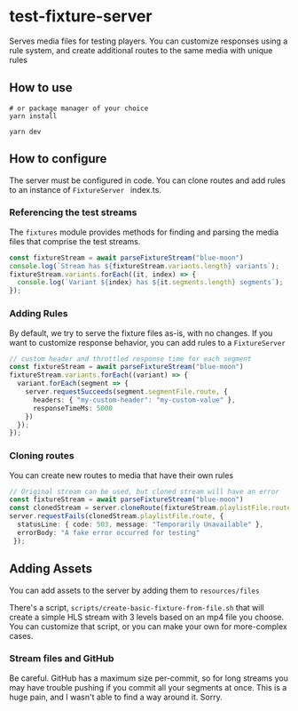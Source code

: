 # test-fixture-server

Serves media files for testing players. You can customize responses using a rule system, and create additional routes to the same media with unique rules

## How to use

```shell
# or package manager of your choice
yarn install

yarn dev
```

## How to configure

The server must be configured in code. You can clone routes and add rules to an instance of `FixtureServer ` index.ts.

### Referencing the test streams

The `fixtures` module provides methods for finding and parsing the media files that comprise the test streams.

```typescript
const fixtureStream = await parseFixtureStream("blue-moon")
console.log(`Stream has ${fixtureStream.variants.length} variants`);
fixtureStream.variants.forEach((it, index) => {
  console.log(`Variant ${index} has ${it.segments.length} segments`);
});
```

### Adding Rules

By default, we try to serve the fixture files as-is, with no changes. If you want to customize response behavior, you can add rules to a `FixtureServer`

```typescript
// custom header and throttled response time for each segment
const fixtureStream = await parseFixtureStream("blue-moon")
fixtureStream.variants.forEach((variant) => {
  variant.forEach(segment => {
    server.requestSucceeds(segment.segmentFile.route, { 
      headers: { "my-custom-header": "my-custom-value" },
      responseTimeMs: 5000
    })
  });
});
```

### Cloning routes

You can create new routes to media that have their own rules

```typescript
// Original stream can be used, but cloned stream will have an error
const fixtureStream = await parseFixtureStream("blue-moon")
const clonedStream = server.cloneRoute(fixtureStream.playlistFile.route, "blue-moon-fails");
server.requestFails(clonedStream.playlistFile.route, {
  statusLine: { code: 503, message: "Temporarily Unavailable" },
  errorBody: "A fake error occurred for testing"
 });
```

## Adding Assets

You can add assets to the server by adding them to `resources/files`

There's a script, `scripts/create-basic-fixture-from-file.sh` that will create a simple HLS stream with 3 levels based on an mp4 file you choose. You can customize that script, or you can make your own for more-complex cases.

### Stream files and GitHub

Be careful. GitHub has a maximum size per-commit, so for long streams you may have trouble pushing if you commit all your segments at once. This is a huge pain, and I wasn't able to find a way around it. Sorry.
